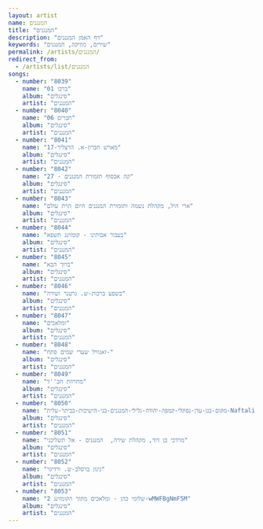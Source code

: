 ```yaml
---
layout: artist
name: המנגנים
title: "המנגנים"
description: "דף האמן המנגנים"
keywords: "שירים, מוזיקה, המנגנים"
permalink: /artists/המנגנים/
redirect_from:
  - /artists/list/המנגנים
songs:
  - number: "8039"
    name: "01 ברכו"
    album: "סינגלים"
    artist: "המנגנים"
  - number: "8040"
    name: "06 חברים"
    album: "סינגלים"
    artist: "המנגנים"
  - number: "8041"
    name: "17-מארש חברון-א. הרצליך"
    album: "סינגלים"
    artist: "המנגנים"
  - number: "8042"
    name: "27 - קה אכסוף תזמורת המנגנים"
    album: "סינגלים"
    artist: "המנגנים"
  - number: "8043"
    name: "ארי היל, מקהלת נשמה ותזמורת המנגנים היום הרת עולם"
    album: "סינגלים"
    artist: "המנגנים"
  - number: "8044"
    name: "בעבור אבותינו - קומזינג תשפא"
    album: "סינגלים"
    artist: "המנגנים"
  - number: "8045"
    name: "ברוך הבא"
    album: "סינגלים"
    artist: "המנגנים"
  - number: "8046"
    name: "בשפע ברכות-ש. גרטנר ושירה"
    album: "סינגלים"
    artist: "המנגנים"
  - number: "8047"
    name: "ומלאכים"
    album: "סינגלים"
    artist: "המנגנים"
  - number: "8048"
    name: "זאנוויל שערי שמים פתח-"
    album: "סינגלים"
    artist: "המנגנים"
  - number: "8049"
    name: "מחרוזת חב''ד"
    album: "סינגלים"
    artist: "המנגנים"
  - number: "8050"
    name: "מקום-בגן-עדן-נפתלי-קמפה-יהודה-גלילי-המנגנים-בני-הישיבות-בביתר-עלית-Naftali-Kempeh"
    album: "סינגלים"
    artist: "המנגנים"
  - number: "8051"
    name: "מרדכי בן דוד, מקהלת שירה,  המנגנים - אל תשליכני"
    album: "סינגלים"
    artist: "המנגנים"
  - number: "8052"
    name: "ניגון ברסלב-ש. ורדיגר"
    album: "סינגלים"
    artist: "המנגנים"
  - number: "8053"
    name: "שלומי כהן - ומלאכים מתוך הקומזינג 2-wMWFBgNmF5M"
    album: "סינגלים"
    artist: "המנגנים"
---
```

